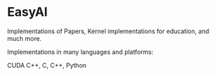 # EasyAI

Implementations of Papers, Kernel implementations for education, and much more. 

Implementations in many languages and platforms:

CUDA C++, C, C++, Python
